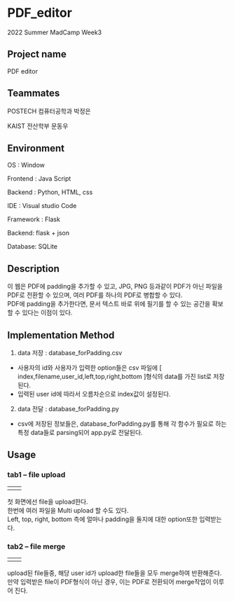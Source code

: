 # PDF_editor
2022 Summer MadCamp Week3 

## Project name
PDF editor

## Teammates
POSTECH 컴퓨터공학과 박정은

KAIST 전산학부 문동우

## Environment
OS : Window

Frontend : Java Script

Backend : Python, HTML, css

IDE : Visual studio Code

Framework : Flask

Backend: flask + json

Database: SQLite

## Description
이 웹은 PDF에 padding을 추가할 수 있고, JPG, PNG 등과같이 PDF가 아닌 파일을 PDF로 전환할 수 있으며, 여러 PDF를 하나의 PDF로 병합할 수 있다.            
PDF에 padding을 추가한다면, 문서 텍스트 바로 위에 필기를 할 수 있는 공간을 확보할 수 있다는 이점이 있다.

## Implementation Method
1. data 저장 : database_forPadding.csv
* 사용자의 id와 사용자가 입력한 option들은 csv 파일에 [ index,filename,user_id,left,top,right,bottom ]형식의 data를 가진 list로 저장된다.
* 입력된 user id에 따라서 오름차순으로 index값이 설정된다.
2. data 전달 : database_forPadding.py
* csv에 저장된 정보들은, database_forPadding.py를 통해 각 함수가 필요로 하는 특정 data들로 parsing되어 app.py로 전달된다.

## Usage
### tab1 – file upload
| | |                                    
|---|---|                   
| | |                   

첫 화면에선 file을 upload한다.                    
한번에 여러 파일을 Multi upload 할 수도 있다.                    
Left, top, right, bottom 측에 얼마나 padding을 둘지에 대한 option또한 입력받는다.

### tab2 – file merge

| | |                   
|---|---|                   
| | |                   

upload된 file들중, 해당 user id가 upload한 file들을 모두 merge하여 반환해준다.                   
만약 입력받은 file이 PDF형식이 아닌 경우, 이는 PDF로 전환되어 merge작업이 이루어 진다.
